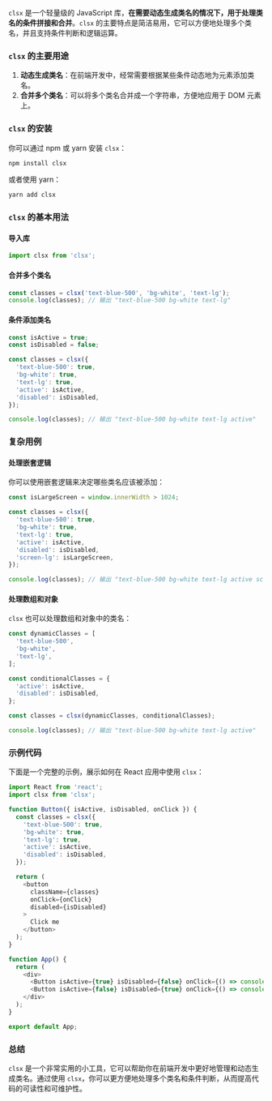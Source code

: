 `clsx` 是一个轻量级的 JavaScript 库，**在需要动态生成类名的情况下，用于处理类名的条件拼接和合并**。`clsx` 的主要特点是简洁易用，它可以方便地处理多个类名，并且支持条件判断和逻辑运算。

### `clsx` 的主要用途

1. **动态生成类名**：在前端开发中，经常需要根据某些条件动态地为元素添加类名。
2. **合并多个类名**：可以将多个类名合并成一个字符串，方便地应用于 DOM 元素上。

### `clsx` 的安装

你可以通过 npm 或 yarn 安装 `clsx`：

```bash
npm install clsx
```

或者使用 yarn：

```bash
yarn add clsx
```

### `clsx` 的基本用法

#### 导入库

```javascript
import clsx from 'clsx';
```

#### 合并多个类名

```javascript
const classes = clsx('text-blue-500', 'bg-white', 'text-lg');
console.log(classes); // 输出 "text-blue-500 bg-white text-lg"
```

#### 条件添加类名

```javascript
const isActive = true;
const isDisabled = false;

const classes = clsx({
  'text-blue-500': true,
  'bg-white': true,
  'text-lg': true,
  'active': isActive,
  'disabled': isDisabled,
});

console.log(classes); // 输出 "text-blue-500 bg-white text-lg active"
```

### 复杂用例

#### 处理嵌套逻辑

你可以使用嵌套逻辑来决定哪些类名应该被添加：

```javascript
const isLargeScreen = window.innerWidth > 1024;

const classes = clsx({
  'text-blue-500': true,
  'bg-white': true,
  'text-lg': true,
  'active': isActive,
  'disabled': isDisabled,
  'screen-lg': isLargeScreen,
});

console.log(classes); // 输出 "text-blue-500 bg-white text-lg active screen-lg"
```

#### 处理数组和对象

`clsx` 也可以处理数组和对象中的类名：

```javascript
const dynamicClasses = [
  'text-blue-500',
  'bg-white',
  'text-lg',
];

const conditionalClasses = {
  'active': isActive,
  'disabled': isDisabled,
};

const classes = clsx(dynamicClasses, conditionalClasses);

console.log(classes); // 输出 "text-blue-500 bg-white text-lg active"
```

### 示例代码

下面是一个完整的示例，展示如何在 React 应用中使用 `clsx`：

```javascript
import React from 'react';
import clsx from 'clsx';

function Button({ isActive, isDisabled, onClick }) {
  const classes = clsx({
    'text-blue-500': true,
    'bg-white': true,
    'text-lg': true,
    'active': isActive,
    'disabled': isDisabled,
  });

  return (
    <button
      className={classes}
      onClick={onClick}
      disabled={isDisabled}
    >
      Click me
    </button>
  );
}

function App() {
  return (
    <div>
      <Button isActive={true} isDisabled={false} onClick={() => console.log('Clicked')} />
      <Button isActive={false} isDisabled={true} onClick={() => console.log('Clicked')} />
    </div>
  );
}

export default App;
```

### 总结

`clsx` 是一个非常实用的小工具，它可以帮助你在前端开发中更好地管理和动态生成类名。通过使用 `clsx`，你可以更方便地处理多个类名和条件判断，从而提高代码的可读性和可维护性。
